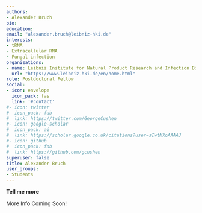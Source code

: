```yaml
---
authors:
- Alexander Bruch
bio:  
education: 
email: "alexander.bruch@leibniz-hki.de"
interests:
- tRNA
- Extracellular RNA
- Fungal infection
organizations:
- name: Leibniz Institute for Natural Product Research and Infection Biology (Leibniz-HKI)
  url: "https://www.leibniz-hki.de/en/home.html"
role: Postdoctoral Fellow
social:
- icon: envelope
  icon_pack: fas
  link: '#contact'
#- icon: twitter
#  icon_pack: fab
#  link: https://twitter.com/GeorgeCushen
#- icon: google-scholar
#  icon_pack: ai
#  link: https://scholar.google.co.uk/citations?user=sIwtMXoAAAAJ
#- icon: github
#  icon_pack: fab
#  link: https://github.com/gcushen
superuser: false
title: Alexander Bruch
user_groups:
- Students
---
```


__Tell me more__

More Info Coming Soon!